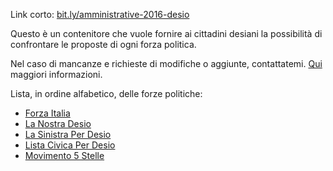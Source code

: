 Link corto: [bit.ly/amministrative-2016-desio](https://bit.ly/amministrative-2016-desio)

Questo è un contenitore che vuole fornire ai cittadini desiani la possibilità di confrontare le proposte di ogni forza politica.

Nel caso di mancanze e richieste di modifiche o aggiunte, contattatemi. [Qui](richiesta-del-programma-elettorale.md) maggiori informazioni.

Lista, in ordine alfabetico, delle forze politiche:

- [Forza Italia](forza-italia.md)
- [La Nostra Desio](la-nostra-desio.md)
- [La Sinistra Per Desio](la-sinistra-per-desio.md)
- [Lista Civica Per Desio](lista-civica-per-desio.md)
- [Movimento 5 Stelle](movimento-5-stelle.md)
